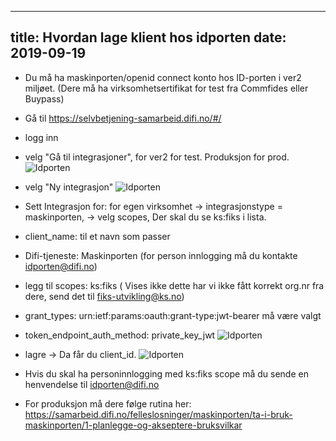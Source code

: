 
---
title: Hvordan lage klient hos idporten
date: 2019-09-19
---

- Du må ha maskinporten/openid connect konto hos ID-porten i ver2 miljøet. (Dere må ha virksomhetsertifikat for test fra Commfides eller Buypass)
- Gå til https://selvbetjening-samarbeid.difi.no/#/
- logg inn
- velg "Gå til integrasjoner", for ver2 for test. Produksjon for prod.
 ![Idporten](../images/idporten1.png "")
- velg "Ny integrasjon"
 ![Idporten](../images/idporten2.png "")
- Sett Integrasjon for: for egen virksomhet -> integrasjonstype = maskinporten,  -> velg scopes,  Der skal du se ks:fiks i lista.
- client_name: til et navn som passer
- Difi-tjeneste: Maskinporten (for person innlogging må du kontakte idporten@difi.no)
- legg til scopes: ks:fiks ( Vises ikke dette har vi ikke fått korrekt org.nr fra dere, send det til fiks-utvikling@ks.no)
- grant_types: urn:ietf:params:oauth:grant-type:jwt-bearer må være valgt
- token_endpoint_auth_method: private_key_jwt 
![Idporten](../images/idporten3.png "")
- lagre -> Da får du client_id.
![Idporten](../images/idporten4.png "")

- Hvis du skal ha personinnlogging med ks:fiks scope må du sende en henvendelse til idporten@difi.no
- For produksjon må dere følge rutina her: https://samarbeid.difi.no/felleslosninger/maskinporten/ta-i-bruk-maskinporten/1-planlegge-og-akseptere-bruksvilkar
